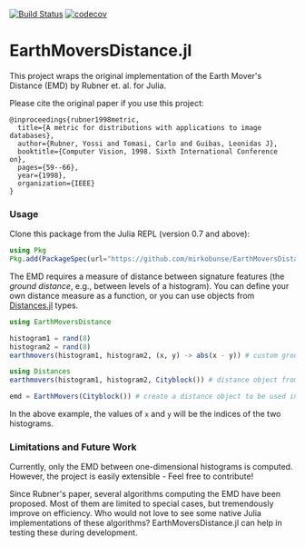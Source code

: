 [![Build Status](https://travis-ci.org/mirkobunse/EarthMoversDistance.jl.svg?branch=master)](https://travis-ci.org/mirkobunse/EarthMoversDistance.jl)
[![codecov](https://codecov.io/gh/mirkobunse/EarthMoversDistance.jl/branch/master/graph/badge.svg)](https://codecov.io/gh/mirkobunse/EarthMoversDistance.jl)

# EarthMoversDistance.jl

This project wraps the original implementation of the Earth Mover's Distance (EMD) by Rubner
et. al. for Julia.

Please cite the original paper if you use this project:

```
@inproceedings{rubner1998metric,
  title={A metric for distributions with applications to image databases},
  author={Rubner, Yossi and Tomasi, Carlo and Guibas, Leonidas J},
  booktitle={Computer Vision, 1998. Sixth International Conference on},
  pages={59--66},
  year={1998},
  organization={IEEE}
}
```


### Usage

Clone this package from the Julia REPL (version 0.7 and above):

```julia
using Pkg
Pkg.add(PackageSpec(url="https://github.com/mirkobunse/EarthMoversDistance.jl.git", rev="master"))
```

The EMD requires a measure of distance between signature features (the _ground distance_,
e.g., between levels of a histogram). You can define your own distance measure as a
function, or you can use objects from [Distances.jl](https://github.com/JuliaStats/Distances.jl)
types.

```julia
using EarthMoversDistance

histogram1 = rand(8)
histogram2 = rand(8)
earthmovers(histogram1, histogram2, (x, y) -> abs(x - y)) # custom ground distance function

using Distances
earthmovers(histogram1, histogram2, Cityblock()) # distance object from Distances.jl

emd = EarthMovers(Cityblock()) # create a distance object to be used in Distances.evaluate()
```

In the above example, the values of `x` and `y` will be the indices of the two histograms.


### Limitations and Future Work

Currently, only the EMD between one-dimensional histograms is computed.
However, the project is easily extensible - Feel free to contribute!

Since Rubner's paper, several algorithms computing the EMD have been proposed.
Most of them are limited to special cases, but tremendously improve on efficiency.
Who would not love to see some native Julia implementations of these algorithms?
EarthMoversDistance.jl can help in testing these during development.
